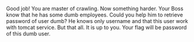 Good job!
You are master of crawling. Now something harder. Your Boss know that he has some dumb
employees. Could you help him to retrieve password of user dumb? He knows only username and
that this user work with tomcat service. But that all.
It is up to you.
Your flag will be password of this dumb user.